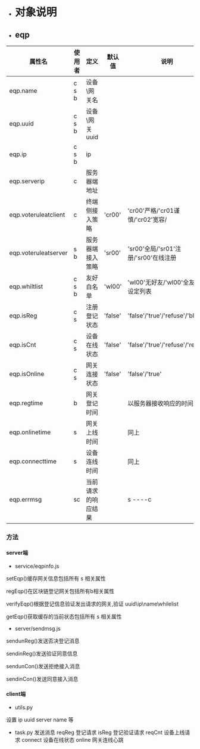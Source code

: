  * # 对象说明

 * ## eqp

 

| 属性名               | 使用者 | 定义                | 默认值  | 说明                                 |
| -------------------- | ------ | ------------------- | ------- | ------------------------------------ |
| eqp.name             | c s b  | 设备\网关名         |         |                                      |
| eqp.uuid             | c s b  | 设备\网关uuid       |         |                                      |
| eqp.ip               | c s b  | ip                  |         |                                      |
| eqp.serverip         | c      | 服务器端地址        |         |                                      |
| eqp.voteruleatclient | c      | 终端侧接入策略      | 'cr00'  | 'cr00'严格/'cr01谨慎/'cr02'宽容/     |
| eqp.voteruleatserver | s b    | 服务器端接入策略    | 'sr00'  | 'sr00'全局/'sr01'注册/'sr00'在线注册 |
| eqp.whiltlist        | c s b  | 友好白名单          | 'wl00'  | 'wl00'无好友/'wl00'全友好/设定列表   |
| eqp.isReg            | c s    | 注册登记状态        | 'false' | 'false'/'true'/'refuse'/'black'      |
| eqp.isCnt            | c s    | 设备在线状态        | 'false' | 'false'/'true'/'refuse'/'req(s}      |
| eqp.isOnline         | c s    | 网关连接状态        | 'false' | 'false'/'true'                       |
| eqp.regtime          | b      | 网关登记时间        |         | 以服务器接收响应的时间为准           |
| eqp.onlinetime       | s      | 网关上线时间        |         | 同上                                 |
| eqp.connecttime      | s      | 设备连线时间        |         | 同上                                 |
| eqp.errmsg           | sc     | 当前请求 的响应结果 |         | s ----c                              |

### 方法

#### server端

- service/eqpinfo.js

setEqp()缓存网关信息包括所有 s 相关属性

regEqp()在区块链登记网关包括所有b相关属性

verifyEqp()根据登记信息验证发出请求的网关,验证 uuid\ip\name\whilelist

getEqp()获取缓存的当前状态包括所有 s 相关属性

- server/sendmsg.js

sendunReg()发送否决登记消息

sendinReg()发送验证同意信息

sendunCon()发送拒绝接入消息

sendinCon()发送同意接入消息

#### client端

 - utils.py

设置 ip uuid server  name 等

- task.py
发送消息
reqReg  登记请求
isReg  登记验证请求
reqCnt 设备上线请求
connect 设备在线状态
online 网关连线心跳


